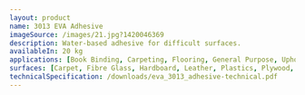 ```yaml
---
layout: product
name: 3013 EVA Adhesive
imageSource: /images/21.jpg?1420046369
description: Water-based adhesive for difficult surfaces.
availableIn: 20 kg
applications: [Book Binding, Carpeting, Flooring, General Purpose, Upholstery]
surfaces: [Carpet, Fibre Glass, Hardboard, Leather, Plastics, Plywood, Polyurethane Foam, PVC, Rubber, Textile, Wood]
technicalSpecification: /downloads/eva_3013_adhesive-technical.pdf
---
```


